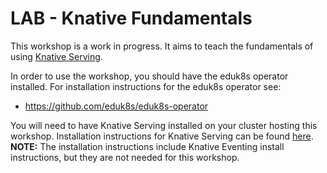 LAB - Knative Fundamentals
==========================

This workshop is a work in progress. It aims to teach the fundamentals of using [Knative Serving](https://knative.dev/).

In order to use the workshop, you should have the eduk8s operator installed. For installation instructions for the eduk8s operator see:
* https://github.com/eduk8s/eduk8s-operator

You will need to have Knative Serving installed on your cluster hosting this workshop. Installation 
instructions for Knative Serving can be found [here](https://knative.dev/docs/install/any-kubernetes-cluster/). **NOTE:** 
The installation instructions include Knative Eventing install instructions, but they are not needed for this workshop.
